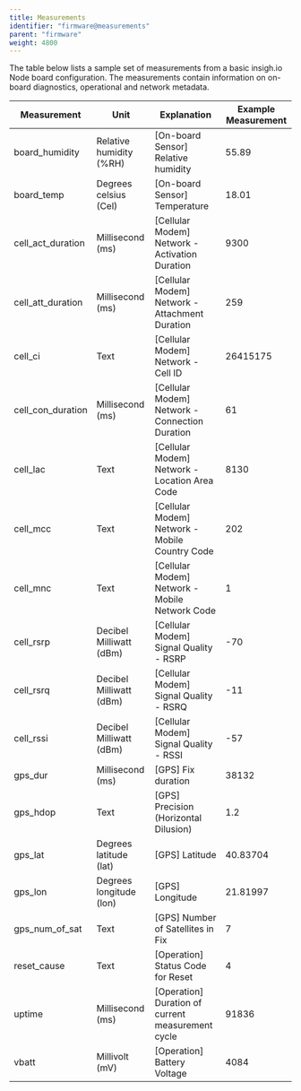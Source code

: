 ```yaml
---
title: Measurements
identifier: "firmware@measurements"
parent: "firmware"
weight: 4800
---
```


The table below lists a sample set of measurements from a basic insigh.io Node board configuration. The measurements contain information on on-board diagnostics, operational and network metadata.

| Measurement       | Unit                    | Explanation                                       | Example Measurement |
| ----------------- | ----------------------- | ------------------------------------------------- | ------------------- |
| board_humidity    | Relative humidity (%RH) | [On-board Sensor] Relative humidity               | 55.89               |
| board_temp        | Degrees celsius (Cel)   | [On-board Sensor] Temperature                     | 18.01               |
| cell_act_duration | Millisecond (ms)        | [Cellular Modem] Network - Activation Duration    | 9300                |
| cell_att_duration | Millisecond (ms)        | [Cellular Modem] Network - Attachment Duration    | 259                 |
| cell_ci           | Text                    | [Cellular Modem] Network - Cell ID                | 26415175            |
| cell_con_duration | Millisecond (ms)        | [Cellular Modem] Network - Connection Duration    | 61                  |
| cell_lac          | Text                    | [Cellular Modem] Network - Location Area Code     | 8130                |
| cell_mcc          | Text                    | [Cellular Modem] Network - Mobile Country Code    | 202                 |
| cell_mnc          | Text                    | [Cellular Modem] Network - Mobile Network Code    | 1                   |
| cell_rsrp         | Decibel Milliwatt (dBm) | [Cellular Modem] Signal Quality - RSRP            | -70                 |
| cell_rsrq         | Decibel Milliwatt (dBm) | [Cellular Modem] Signal Quality - RSRQ            | -11                 |
| cell_rssi         | Decibel Milliwatt (dBm) | [Cellular Modem] Signal Quality - RSSI            | -57                 |
| gps_dur           | Millisecond (ms)        | [GPS] Fix duration                                | 38132               |
| gps_hdop          | Text                    | [GPS] Precision (Horizontal Dilusion)             | 1.2                 |
| gps_lat           | Degrees latitude (lat)  | [GPS] Latitude                                    | 40.83704            |
| gps_lon           | Degrees longitude (lon) | [GPS] Longitude                                   | 21.81997            |
| gps_num_of_sat    | Text                    | [GPS] Number of Satellites in Fix                 | 7                   |
| reset_cause       | Text                    | [Operation] Status Code for Reset                 | 4                   |
| uptime            | Millisecond (ms)        | [Operation] Duration of current measurement cycle | 91836               |
| vbatt             | Millivolt (mV)          | [Operation] Battery Voltage                       | 4084                |
